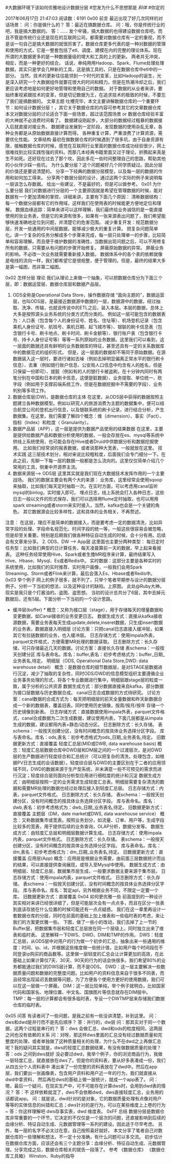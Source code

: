 #大数据环境下该如何优雅地设计数据分层
#您发为什么不思想那是
*斜体*
#你定的

2017年06月17日 21:47:03
阅读数：6191 
0x00 前言
最近出现了好几次同样的对话场景： 
问：你是做什么的？ 
答：最近在搞数据仓库。 
问：哦，你是传统行业的吧，我是搞大数据的。 
答：……
发个牢骚，搞大数据的也得建设数据仓库吧。而且不管是传统行业还是现在的互联网公司，都需要对数据仓库有一定的重视，而不是谈一句自己是搞大数据的就很厉害了。数据仓库更多代表的是一种对数据的管理和使用的方式，它是一整套包括了etl、调度、建模在内的完整的理论体系。现在所谓的大数据更多的是一种数据量级的增大和工具的上的更新。 两者并无冲突，相反，而是一种更好的结合。
话说，单纯用用Hadoop、Spark、Flume处理处理数据，其实只是学会几种新的工具，这是搞工具的，只是在数据仓库中etl中的一部分。
当然，技术的更新往往能领到一个时代的变革，比如Hadoop的诞生，光是深入研究一个大数据组件就要花很大的时间和精力。但是在热潮冷却之后，我们更应该考虑地是如何更好地管理和使用自己的数据。
对于数据的从业者来讲，要始终重视紧跟技术的变革，但是切记数据为王，在追求技术的极致的时候，不要忘了我们是搞数据的。
文章主题
吐槽完毕，本文主要讲解数据仓库的一个重要环节：如何设计数据分层！，其它关于数据仓库的内容可参考其它的文章数据仓库
本文对数据分层的讨论适合下面一些场景，超过该范围场景 or 数据仓库经验丰富的大神就不必浪费时间看了。
数据建设刚起步，大部分的数据经过粗暴的数据接入后就直接对接业务。
数据建设发展到一定阶段，发现数据的使用杂乱无章，各种业务都是从原始数据直接计算而得。
各种重复计算，严重浪费了计算资源，需要优化性能。
文章结构
最初在做数据仓库的时候遇到了很多坑，由于自身资源有限，接触数据仓库的时候，感觉在互联网行业里面的数据仓库成功经验很少，网上很难找到比较实践性强的资料。而那几本经典书籍里面又过于理论，折腾起来真是生不如死。还好现在过去了那个坎，因此多花一些时间整理自己的思路，帮助其他的小伙伴少踩一些坑。
为什么要分层？这个问题被好几个同学质疑过。因此分层的价值还是要说清楚的。
分享一下经典的数据分层模型，以及每一层的数据的作用和如何加工得来。
分享两个数据分层的设计，通过这两个实际的例子来说明每一层该怎么存数据。
给出一些建议，不是最好的，但是可以做参考。
0x01 为什么要分层
我们对数据进行分层的一个主要原因就是希望在管理数据的时候，能对数据有一个更加清晰的掌控，详细来讲，主要有下面几个原因：
清晰数据结构：每一个数据分层都有它的作用域，这样我们在使用表的时候能更方便地定位和理解。
数据血缘追踪：简单来讲可以这样理解，我们最终给业务诚信的是一能直接使用的张业务表，但是它的来源有很多，如果有一张来源表出问题了，我们希望能够快速准确地定位到问题，并清楚它的危害范围。
减少重复开发：规范数据分层，开发一些通用的中间层数据，能够减少极大的重复计算。
把复杂问题简单化。讲一个复杂的任务分解成多个步骤来完成，每一层只处理单一的步骤，比较简单和容易理解。而且便于维护数据的准确性，当数据出现问题之后，可以不用修复所有的数据，只需要从有问题的步骤开始修复。
屏蔽原始数据的异常。
屏蔽业务的影响，不必改一次业务就需要重新接入数据。
数据体系中的各个表的依赖就像是电线的流向一样，我们都希望它是很规整，便于管理的。但是，最终的结果大多是第一幅图，而非第二幅图。


0x02 怎样分层
理论
我们从理论上来做一个抽象，可以把数据仓库分为下面三个层，即：数据运营层、数据仓库层和数据产品层。

1. ODS全称是Operational Data Store，操作数据存储
“面向主题的”，数据运营层，也叫ODS层，是最接近数据源中数据的一层，数据源中的数据，经过抽取、洗净、传输，也就说传说中的ETL之后，装入本层。本层的数据，总体上大多是按照源头业务系统的分类方式而分类的。
例如这一层可能包含的数据表为：人口表（包含每个人的身份证号、姓名、住址等）、机场登机记录（包含乘机人身份证号、航班号、乘机日期、起飞城市等）、银联的刷卡信息表（包含银行卡号、刷卡地点、刷卡时间、刷卡金额等）、银行账户表（包含银行卡号、持卡人身份证号等）等等一系列原始的业务数据。这里我们可以看到，这一层面的数据还具有鲜明的业务数据库的特征，甚至还具有一定的关系数据库中的数据范式的组织形式。
但是，这一层面的数据却不等同于原始数据。在源数据装入这一层时，要进行诸如去噪（例如去掉明显偏离正常水平的银行刷卡信息）、去重（例如银行账户信息、公安局人口信息中均含有人的姓名，但是只保留一份即可）、提脏（例如有的人的银行卡被盗刷，在十分钟内同时有两笔分别在中国和日本的刷卡信息，这便是脏数据）、业务提取、单位统一、砍字段（例如用于支撑前端系统工作，但是在数据挖掘中不需要的字段）、业务判别等多项工作。
2. 数据仓库层(DW)，是数据仓库的主体
在这里，从ODS层中获得的数据按照主题建立各种数据模型。例如以研究人的旅游消费为主题的数据集中，便可以结合航空公司的登机出行信息，以及银联系统的刷卡记录，进行结合分析，产生数据集。在这里，我们需要了解四个概念：维（dimension）、事实（Fact）、指标（Index）和粒度（ Granularity）。
3. 数据产品层（APP），这一层是提供为数据产品使用的结果数据
在这里，主要是提供给数据产品和数据分析使用的数据，一般会存放在es、mysql等系统中供线上系统使用，也可能会存在Hive或者Druid中供数据分析和数据挖掘使用。 
比如我们经常说的报表数据，或者说那种大宽表，一般就放在这里。
技术实践
这三层技术划分，相对来说比较粗粒度，后面我们会专门细分一下。在此之前，先聊一下每一层的数据一般都是怎么流向的。这里仅仅简单介绍几个常用的工具，侧重中开源界主流。
1. 数据来源层–> ODS层
这里其实就是我们现在大数据技术发挥作用的一个主要战场。 我们的数据主要会有两个大的来源：
业务库，这里经常会使用sqoop来抽取，比如我们每天定时抽取一次。在实时方面，可以考虑用canal监听mysql的binlog，实时接入即可。
埋点日志，线上系统会打入各种日志，这些日志一般以文件的形式保存，我们可以选择用flume定时抽取，也可以用用spark streaming或者storm来实时接入，当然，kafka也会是一个关键的角色。
其它数据源会比较多样性，这和具体的业务相关，不再赘述。

注意： 在这层，理应不是简单的数据接入，而是要考虑一定的数据清洗，比如异常字段的处理、字段命名规范化、时间字段的统一等，一般这些很容易会被忽略，但是却至关重要。特别是后期我们做各种特征自动生成的时候，会十分有用。后续会有文章来分享。
2. ODS、DW –> App层
这里面也主要分两种类型：
每日定时任务型：比如我们典型的日计算任务，每天凌晨算前一天的数据，早上起来看报表。 这种任务经常使用Hive、Spark或者生撸MR程序来计算，最终结果写入Hive、Hbase、Mysql、Es或者Redis中。
实时数据：这部分主要是各种实时的系统使用，比如我们的实时推荐、实时用户画像，一般我们会用Spark Streaming、Storm或者Flink来计算，最后会落入Es、Hbase或者Redis中。
0x03 举个例子
网上的例子很多，就不列了，只举个笔者早期参与设计的数据分层例子。分析一下当初的想法，以及这种设计的缺陷。上原图。
此处@Ruby大神。现实是我只是个打酱油的。盗图、盗思想。
当初的设计总共分了6层，其中去掉元数据后，还有5层。下面分析一下当初的一个设计思路。

* 缓冲层(buffer) *
概念：又称为接口层（stage），用于存储每天的增量数据和变更数据，如Canal接收的业务变更日志。
数据生成方式：直接从kafka接收源数据，需要业务表每天生成update,delete,inseret数据，只生成insert数据的业务表，数据直接入明细层
讨论方案：只把canal日志直接入缓冲层，如果其它有拉链数据的业务，也入缓冲层。
日志存储方式：使用impala外表，parquet文件格式，方便需要MR处理的数据读取。
日志删除方式：长久存储，可只存储最近几天的数据。讨论方案：直接长久存储
表schema：一般按天创建分区
库与表命名。库名：buffer,表名：初步考虑格式为：buffer_日期_业务表名,待定。
明细层（ODS, Operational Data Store,DWD: data warehouse detail）
概念：是数据仓库的细节数据层，是对STAGE层数据进行沉淀，减少了抽取的复杂性，同时ODS/DWD的信息模型组织主要遵循企业业务事务处理的形式，将各个专业数据进行集中，明细层跟stage层的粒度一致，属于分析的公共资源
数据生成方式：部分数据直接来自kafka，部分数据为接口层数据与历史数据合成。 
canal日志合成数据的方式待研究。
讨论方案：canal数据的合成方式为：每天把明细层的前天全量数据和昨天新数据合成一个新的数据表，覆盖旧表。同时使用历史镜像，按周/按月/按年 存储一个历史镜像到新表。
日志存储方式：直接数据使用impala外表，parquet文件格式，canal合成数据为二次生成数据，建议使用内表，下面几层都是从impala生成的数据，建议都用内表+静态/动态分区。
日志删除方式：长久存储。
表schema：一般按天创建分区，没有时间概念的按具体业务选择分区字段。
库与表命名。库名：ods,表名：初步考虑格式为ods_日期_业务表名,待定。
旧数据更新方式：直接覆盖
轻度汇总层(MID或DWB, data warehouse basis)
概念：轻度汇总层数据仓库中DWD层和DM层之间的一个过渡层次，是对DWD层的生产数据进行轻度综合和汇总统计（可以把复杂的清洗，处理包含，如根据PV日志生成的会话数据）。轻度综合层与DWD的主要区别在于二者的应用领域不同，DWD的数据来源于生产型系统，并未满意一些不可预见的需求而进行沉淀；轻度综合层则面向分析型应用进行细粒度的统计和沉淀
数据生成方式：由明细层按照一定的业务需求生成轻度汇总表。明细层需要复杂清洗的数据和需要MR处理的数据也经过处理后接入到轻度汇总层。
日志存储方式：内表，parquet文件格式。
日志删除方式：长久存储。
表schema：一般按天创建分区，没有时间概念的按具体业务选择分区字段。
库与表命名。库名：dwb,表名：初步考虑格式为：dwb_日期_业务表名,待定。
旧数据更新方式：直接覆盖
主题层（DM，date market或DWS, data warehouse service）
概念：又称数据集市或宽表。按照业务划分，如流量、订单、用户等，生成字段比较多的宽表，用于提供后续的业务查询，OLAP分析，数据分发等。
数据生成方式：由轻度汇总层和明细层数据计算生成。
日志存储方式：使用impala内表，parquet文件格式。
日志删除方式：长久存储。
表schema：一般按天创建分区，没有时间概念的按具体业务选择分区字段。
库与表命名。库名：dm,表名：初步考虑格式为：dm_日期_业务表名,待定。
旧数据更新方式：直接覆盖
应用层(App)
概念：应用层是根据业务需要，由前面三层数据统计而出的结果，可以直接提供查询展现，或导入至Mysql中使用。
数据生成方式：由明细层、轻度汇总层，数据集市层生成，一般要求数据主要来源于集市层。
日志存储方式：使用impala内表，parquet文件格式。
日志删除方式：长久存储。
表schema：一般按天创建分区，没有时间概念的按具体业务选择分区字段。
库与表命名。库名：暂定apl，另外根据业务不同，不限定一定要一个库。
旧数据更新方式：直接覆盖
0x04 如何更优雅一些
前面提到的一种设计其实相对来讲已经很详细了，但是可能层次会有一点点多，而且在区分一张表到底该存放在什么位置的时候可能还有一点点疑惑。 我们在这一章里再设计一套数据仓库的分层，同时在前面的基础上加上维表和一些临时表的考虑，来让我们的方案更优雅一些。
下图，做了一些小的改动，我们去掉了上一节的Buffer层，把数据集市层和轻度汇总层放在同一个层级上，同时独立出来了维表和临时表。
这里解释一下DWS、DWD、DIM和TMP的作用。
DWS：轻度汇总层，从ODS层中对用户的行为做一个初步的汇总，抽象出来一些通用的维度：时间、ip、id，并根据这些维度做一些统计值，比如用户每个时间段在不同登录ip购买的商品数等。这里做一层轻度的汇总会让计算更加的高效，在此基础上如果计算仅7天、30天、90天的行为的话会快很多。我们希望80%的业务都能通过我们的DWS层计算，而不是ODS。
DWD：这一层主要解决一些数据质量问题和数据的完整度问题。比如用户的资料信息来自于很多不同表，而且经常出现延迟丢数据等问题，为了方便各个使用方更好的使用数据，我们可以在这一层做一个屏蔽。
DIM：这一层比较单纯，举个例子就明白，比如国家代码和国家名、地理位置、中文名、国旗图片等信息就存在DIM层中。
TMP：每一层的计算都会有很多临时表，专设一个DWTMP层来存储我们数据仓库的临时表。

0x05 问答
有读者问了一些问题，是我之前有一些没讲清楚，补到这里。
问：dws和dwd是并行而不是先后顺序？ 
答：并行的，dw层 
问：那其实对于同一个数据，这两个过程是串行的？ 
答：dws 会做汇总，dwd和ods的粒度相同，这两层之间也没有依赖的关系 
问：对呀，那这样dws里面的汇总没有经过数据质量和完整度的处理，或者单独做了这种质量相关的处理，为什么不在dwd之上再做汇总呢？我的疑问其实就是，dws的轻度汇总数据结果，有没有做数据质量的处理？
答：ods 之间到dws就好 没必要过dwd，我举个例子，你的浏览商品行为，我做一层轻度汇总，就直接放在dws了。但是你的资料表，要从好多表凑成一份，我们从四五分个人资料表中 凑出来了一份完整的资料表放在了dwd中。然后在app层，我们要出一张画像表，包含用户资料和用户近一年的行为，我们就直接从dwd中拿资料， 然后再在dws的基础上做一层统计，就成一个app表了。
问：嗯，最后一个疑问，在现实生产中，可不可能存在计算dws时，会用到dwd表的情况？
答：不 这样依赖就混了，dws不会依赖dwd，dws直接轻度汇总，业务用的话都说app。
问：就是说，dwd针对的是对象，它的数据质量处理有点像对用户等等的实体信息的纠错和汇总；dws针对的是行为，可以在某些维度上上卷的行为~
答：你这样理解吧 dws存事实表，dwd 维度表。
0xFF 总结
数据分层是数据仓库非常重要的一个环节，它决定的不仅仅是一个层次的问题，还直接影响到后续的血缘分析、特征自动生成、元数据管理等一系列的建设。因此适于尽早考虑。
另外，每一层的名字不必太过在意，自己按照喜好就好。
本文分享了笔者自己对数据仓库的一些理解和想法，不一定十分准确，有什么问题可以多交流。
初步估计在数据仓库方面，应该还会有三个主题分享：血缘分析、特征自动生成、元数据管理。分享完成之后，数据仓库相关的就告一段落了。
参考
《数据仓库》
《数据仓库工具箱》
Winston、Ruby的指导